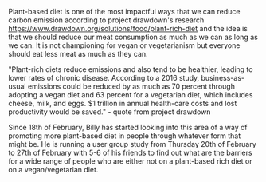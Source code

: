 Plant-based diet is one of the most impactful ways that we can reduce carbon emission according to project drawdown's research https://www.drawdown.org/solutions/food/plant-rich-diet and the idea is that we should reduce our meat consumption as much as we can as long as we can. It is not championing for vegan or vegetarianism but everyone should eat less meat as much as they can. 

"Plant-rich diets reduce emissions and also tend to be healthier, leading to lower rates of chronic disease. According to a 2016 study, business-as-usual emissions could be reduced by as much as 70 percent through adopting a vegan diet and 63 percent for a vegetarian diet, which includes cheese, milk, and eggs. $1 trillion in annual health-care costs and lost productivity would be saved." - quote from project drawdown

Since 18th of February, Billy has started looking into this area of a way of promoting more plant-based diet in people through whatever form that might be. He is running a user group study from Thursday 20th of February to 27th of February with 5-6 of his friends to find out what are the barriers for a wide range of people who are either not on a plant-based rich diet or on a vegan/vegetarian diet. 